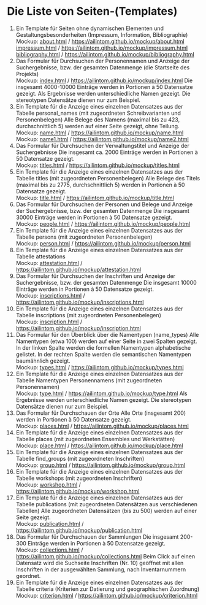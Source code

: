 
# Die Liste von Seiten-(Templates)  
1) Ein Template für Seiten ohne dynamischen Elementen und Gestaltungsbesonderheiten (Impressum, Information, Bibliographie)    
Mockup: [about.html](mockup/about.html) / <https://ailintom.github.io/mockup/about.html>  
[impressum.html](mockup/impressum.html) / <https://ailintom.github.io/mockup/impressum.html>  
[bibliography.html](mockup/bibliography.html) / <https://ailintom.github.io/mockup/bibliography.html>  
2) Das Formular für Durchsuchen der Personennamen und Anzeige der Suchergebnisse, bzw. der gesamten Datenmenge (die Startseite des Projekts)    
Mockup: [index.html](mockup/index.html) / <https://ailintom.github.io/mockup/index.html>
Die insgesamt 4000-10000 Einträge werden in Portionen à 50 Datensatze gezeigt. 
Als Ergebnisse werden unterschiedliche Namen gezeigt. Die stereotypen Datensätze dienen nur zum Beispiel. 
3) Ein Template für die Anzeige eines einzelnen Datensatzes aus der Tabelle personal_names (mit zugeordneten Schreibvarianten und Personenbelegen) 
Alle Belege des Namens (maximal bis zu 423, durchschnittlich 5) werden auf einer Seite gezeigt, ohne Teilung.  
Mockup: [name.html](mockup/name.html) / <https://ailintom.github.io/mockup/name.html>  
Mockup: [name1.html](mockup/name2.html) / <https://ailintom.github.io/mockup/name2.html>
4) Das Formular für Durchsuchen der Verwaltungstitel und Anzeige der Suchergebnisse 
Die insgesamt ca. 2000 Einträge werden in Portionen à 50 Datensatze gezeigt.   
Mockup: [titles.html](mockup/titles.html) / <https://ailintom.github.io/mockup/titles.html> 
5) Ein Template für die Anzeige eines einzelnen Datensatzes aus der Tabelle titles (mit zugeordneten Personenbelegen)
Alle Belege des Titels (maximal bis zu 2775, durchschnittlich 5) werden in Portionen à 50 Datensatze gezeigt.  
Mockup: [title.html](mockup/title.html) / <https://ailintom.github.io/mockup/title.html> 
6) Das Formular für Durchsuchen der Personen und Belege und Anzeige der Suchergebnisse, bzw. der gesamten Datenmenge
Die insgesamt 30000 Einträge werden in Portionen à 50 Datensatze gezeigt.   
Mockup: [people.html](mockup/people.html) / <https://ailintom.github.io/mockup/people.html> 
7) Ein Template für die Anzeige eines einzelnen Datensatzes aus der Tabelle persons (mit zugeordneten Personenbelegen)   
Mockup: [person.html](mockup/person.html) / <https://ailintom.github.io/mockup/person.html>
8) Ein Template für die Anzeige eines einzelnen Datensatzes aus der Tabelle attestations  
Mockup: [attestation.html](mockup/attestation.html) / <https://ailintom.github.io/mockup/attestation.html>
9) Das Formular für Durchsuchen der Inschriften und Anzeige der Suchergebnisse, bzw. der gesamten Datenmenge
Die insgesamt 10000 Einträge werden in Portionen à 50 Datensatze gezeigt.   
Mockup: [inscriptions.html](mockup/inscriptions.html) / <https://ailintom.github.io/mockup/inscriptions.html> 
10) Ein Template für die Anzeige eines einzelnen Datensatzes aus der Tabelle inscriptions (mit zugeordneten Personenbelegen)  
Mockup: [inscription.html](mockup/inscription.html) / <https://ailintom.github.io/mockup/inscription.html>
11) Das Formular für den Überblick über die Namentypen (name_types)
Alle Namentypen (etwa 100) werden auf einer Seite in zwei Spalten gezeigt. In der linken Spalte werden die formellen Namentypen alphabetische gelistet. In der rechten Spalte werden die semantischen Namentypen baumähnlich gezeigt.   
Mockup: [types.html](mockup/types.html) / <https://ailintom.github.io/mockup/types.html> 
12) Ein Template für die Anzeige eines einzelnen Datensatzes aus der Tabelle Namentypen Personennamens (mit zugeordneten Personennamen)  
Mockup: [type.html](mockup/type.html) / <https://ailintom.github.io/mockup/type.html>
Als Ergebnisse werden unterschiedliche Namen gezeigt. Die stereotypen Datensätze dienen nur zum Beispiel. 
13) Das Formular für Durchschauen der Orte 
Alle Orte (insgesamt 200) werden in Portionen à 50 Datensatze gezeigt.  
Mockup: [places.html](mockup/places.html) /  <https://ailintom.github.io/mockup/places.html> 
14) Ein Template für die Anzeige eines einzelnen Datensatzes aus der Tabelle places (mit zugeordneten Ensembles und Werkstätten)  
Mockup: [place.html](mockup/place.html) / <https://ailintom.github.io/mockup/place.html>
15) Ein Template für die Anzeige eines einzelnen Datensatzes aus der Tabelle find_groups (mit zugeordneten Inschriften)  
Mockup: [group.html](mockup/group.html) / <https://ailintom.github.io/mockup/group.html>
16) Ein Template für die Anzeige eines einzelnen Datensatzes aus der Tabelle workshops  (mit zugeordneten Inschriften)  
Mockup: [workshop.html](mockup/workshop.html) / <https://ailintom.github.io/mockup/workshop.html>
17) Ein Template für die Anzeige eines einzelnen Datensatzes aus der Tabelle publications (mit zugeordneten Datensätzen aus verschiedenen Tabellen)
Alle zugeordneten Datensätzen (bis zu 500) werden auf einer Seite gezeigt.  
Mockup: [publication.html](mockup/publication.html) / <https://ailintom.github.io/mockup/publication.html>
18) Das Formular für Durchschauen der Sammlungen 
Die insgesamt 200-300 Einträge werden in Portionen à 50 Datensatze gezeigt.   
Mockup: [collections.html](mockup/collections.html) / <https://ailintom.github.io/mockup/collections.html>
Beim Click auf einen Datensatz wird die Suchseite Inschriften (Nr. 10) geöffnet mit allen Inschriften in der ausgewählten Sammlung, nach Inventarnummern geordnet.
19) Ein Template für die Anzeige eines einzelnen Datensatzes aus der Tabelle criteria (Kriterien zur Datierung und geographischen Zuordnung)  
Mockup: [criterion.html](mockup/criterion.html) / <https://ailintom.github.io/mockup/criterion.html>
